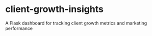 # client-growth-insights
A Flask dashboard for tracking client growth metrics and marketing performance
